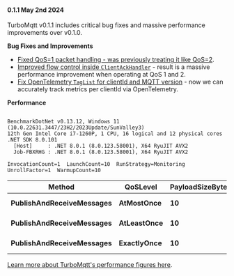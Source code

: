 #### 0.1.1 May 2nd 2024 ####

TurboMqtt v0.1.1 includes critical bug fixes and massive performance improvements over v0.1.0.

**Bug Fixes and Improvements**

* [Fixed QoS=1 packet handling - was previously treating it like QoS=2](https://github.com/petabridge/TurboMqtt/pull/103).
* [Improved flow control inside `ClientAckHandler`](https://github.com/petabridge/TurboMqtt/pull/105) - result is a massive performance improvement when operating at QoS 1 and 2.
* [Fix OpenTelemetry `TagList` for clientId and MQTT version](https://github.com/petabridge/TurboMqtt/pull/104) - now we can accurately track metrics per clientId via OpenTelemetry.

**Performance**

```

BenchmarkDotNet v0.13.12, Windows 11 (10.0.22631.3447/23H2/2023Update/SunValley3)
12th Gen Intel Core i7-1260P, 1 CPU, 16 logical and 12 physical cores
.NET SDK 8.0.101
  [Host]     : .NET 8.0.1 (8.0.123.58001), X64 RyuJIT AVX2
  Job-FBXRHG : .NET 8.0.1 (8.0.123.58001), X64 RyuJIT AVX2

InvocationCount=1  LaunchCount=10  RunStrategy=Monitoring  
UnrollFactor=1  WarmupCount=10  

```
| Method                    | QoSLevel    | PayloadSizeBytes | ProtocolVersion | Mean      | Error     | StdDev   | Median    | Req/sec    |
|-------------------------- |------------ |----------------- |---------------- |----------:|----------:|---------:|----------:|-----------:|
| **PublishAndReceiveMessages** | **AtMostOnce**  | **10**               | **V3_1_1**          |  **5.175 μs** | **0.6794 μs** | **2.003 μs** |  **4.345 μs** | **193,230.35** |
| **PublishAndReceiveMessages** | **AtLeastOnce** | **10**               | **V3_1_1**          | **26.309 μs** | **1.4071 μs** | **4.149 μs** | **25.906 μs** |  **38,010.35** |
| **PublishAndReceiveMessages** | **ExactlyOnce** | **10**               | **V3_1_1**          | **44.501 μs** | **2.2778 μs** | **6.716 μs** | **42.175 μs** |  **22,471.53** |


[Learn more about TurboMqtt's performance figures here](https://github.com/petabridge/TurboMqtt/blob/dev/docs/Performance.md).
